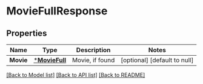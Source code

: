# MovieFullResponse

## Properties
Name | Type | Description | Notes
------------ | ------------- | ------------- | -------------
**Movie** | [***MovieFull**](MovieFull.md) | Movie, if found | [optional] [default to null]

[[Back to Model list]](../README.md#documentation-for-models) [[Back to API list]](../README.md#documentation-for-api-endpoints) [[Back to README]](../README.md)



